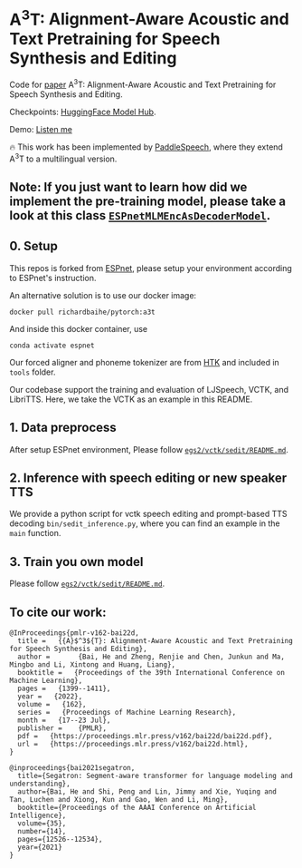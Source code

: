 # $\text{A}^3\text{T}$: Alignment-Aware Acoustic and Text Pretraining for Speech Synthesis and Editing 

Code for [paper](https://arxiv.org/abs/2203.09690) $\text{A}^3\text{T}$: Alignment-Aware Acoustic and Text Pretraining for Speech Synthesis and Editing. 

Checkpoints: [HuggingFace Model Hub](https://huggingface.co/richardbaihe).

Demo: [Listen me](https://educated-toothpaste-462.notion.site/Demo-b0edd300e6004c508744c6259369a468)



:fire: This work has been implemented by [PaddleSpeech](https://github.com/PaddlePaddle/PaddleSpeech/tree/develop/examples/vctk/ernie_sat), where they extend $\text{A}^3\text{T}$ to a multilingual version. 

## Note: If you just want to learn how did we implement the pre-training model, please take a look at this class [`ESPnetMLMEncAsDecoderModel`](https://github.com/richardbaihe/a3t/blob/aab2d836173371ff3aebcb0fb4ed1480e4c8a5ce/espnet2/tts/sedit/sedit_model.py#L348).

## 0. Setup
This repos is forked from [ESPnet](https://github.com/espnet/espnet), please setup your environment according to ESPnet's instruction.

An alternative solution is to use our docker image:
```
docker pull richardbaihe/pytorch:a3t
```
And inside this docker container, use
```
conda activate espnet
```

Our forced aligner and phoneme tokenizer are from [HTK](https://htk.eng.cam.ac.uk) and included in `tools` folder.

Our codebase support the training and evaluation of LJSpeech, VCTK, and LibriTTS. Here, we take the VCTK as an example in this README.

## 1. Data preprocess
After setup ESPnet environment, Please follow [`egs2/vctk/sedit/README.md`](https://github.com/richardbaihe/a3t/blob/dev_richard/egs2/vctk/sedit/README.md).


## 2. Inference with speech editing or new speaker TTS
We provide a python script for vctk speech editing and prompt-based TTS decoding `bin/sedit_inference.py`, where you can find an example in the `main` function.


## 3. Train you own model
Please follow [`egs2/vctk/sedit/README.md`](https://github.com/richardbaihe/a3t/blob/dev_richard/egs2/vctk/sedit/README.md).


## To cite our work:
```
@InProceedings{pmlr-v162-bai22d,
  title =   {{A}$^3${T}: Alignment-Aware Acoustic and Text Pretraining for Speech Synthesis and Editing},
  author =       {Bai, He and Zheng, Renjie and Chen, Junkun and Ma, Mingbo and Li, Xintong and Huang, Liang},
  booktitle =   {Proceedings of the 39th International Conference on Machine Learning},
  pages =   {1399--1411},
  year =   {2022},
  volume =   {162},
  series =   {Proceedings of Machine Learning Research},
  month =   {17--23 Jul},
  publisher =    {PMLR},
  pdf =   {https://proceedings.mlr.press/v162/bai22d/bai22d.pdf},
  url =   {https://proceedings.mlr.press/v162/bai22d.html},
}
```
```
@inproceedings{bai2021segatron,
  title={Segatron: Segment-aware transformer for language modeling and understanding},
  author={Bai, He and Shi, Peng and Lin, Jimmy and Xie, Yuqing and Tan, Luchen and Xiong, Kun and Gao, Wen and Li, Ming},
  booktitle={Proceedings of the AAAI Conference on Artificial Intelligence},
  volume={35},
  number={14},
  pages={12526--12534},
  year={2021}
}
```
